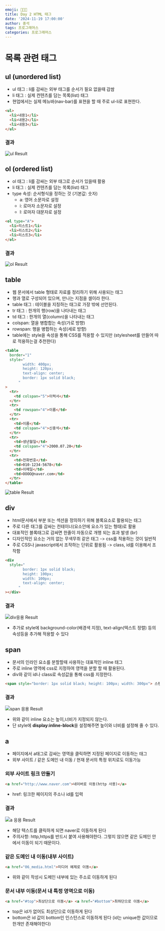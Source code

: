 ```yaml
---
emoji: 👨🏻‍💻
title: Day 2 HTML 태그
date: '2024-11-19 17:00:00'
author: 중석
tags: 프로그래머스
categories: 프로그래머스
---
```


# 목록 관련 태그

## ul (unordered list)

- ul 태그 : li를 감싸는 외부 태그를 순서가 필요 없을때 감쌈<br />
- li 태그 : 실제 컨텐츠를 담는 목록(list) 태그<br />
- 현업에서는 실제 메뉴바(nav-bar)를 표현을 할 때 주로 ul-li로 표현한다.

```html
<ul>
  <li>내용1</li>
  <li>내용2</li>
  <li>내용3</li>
</ul>
```

### 결과

![ul Result](Day2_image/Day2_ul_result.png)

## ol (ordered list)

- ol 태그 : li를 감싸는 외부 태그로 순서가 있을때 활용<br />
- li 태그 : 실제 컨텐츠를 담는 목록(list) 태그<br />
- type 속성: 순서형식을 정하는 것 (기본값: 숫자)
  - a: 영어 소문자로 설정
  - i: 로마자 소문자로 설정
  - I: 로마자 대문자로 설정

```html
<ol type="A">
  <li>리스트1</li>
  <li>리스트2</li>
  <li>리스트3</li>
</ol>
```

### 결과

![ol Result](Day2_image/Day2_ol_result.png)

## table

- 웹 문서에서 table 형태로 자료를 정리하기 위해 사용되는 태그
- 행과 열로 구성되어 있으며, 만나는 지점을 셀이라 한다.
- table 태그 : 테이블을 지칭하는 태그로 가장 밖에 선언된다.
- tr 태그 : 한개의 행(row)을 나타내는 태그
- td 태그 : 한개의 열(column)을 나타내는 태그
- colspan: 열을 병합합는 속성(가로 방향)
- rowspan: 행을 병합하는 속성(세로 방향)
- table에는 style을 속성을 통해 CSS를 적용할 수 있지만 (stylesheet를 만들어 따로 적용하는걸 추천한다)

```html
<table
  border="1"
  style="
        width: 400px;
        height: 120px;
        text-align: center;
        border: 1px solid black;
      "
>
  <tr>
    <td colspan="5">이력서</td>
  </tr>
  <tr>
    <td rowspan="4">이름</td>
  </tr>
  <tr>
    <td>이름</td>
    <td colspan="4">신중석</td>
  </tr>
  <tr>
    <td>생년월일</td>
    <td colspan="4">2000.07.20</td>
  </tr>
  <tr>
    <td>전화번호</td>
    <td>010-1234-5678</td>
    <td>이메일</td>
    <td>OOOO@naver.com</td>
  </tr>
</table>
```

![table Result](Day2_image/Day2_table_result.png)

## div

- html문서에서 부분 또는 섹션을 정의하기 위해 블록요소로 활용되는 태그
- 주로 다른 태그를 감싸는 컨테이너(요소안에 요소가 있는 형태)로 활용
- 대표적인 블록태그로 감싸면 한줄이 자동으로 개행 되는 효과 발생 (br)
- 디자인적인 요소는 거의 없는 무색무취 같은 태그 -> css를 적용하는 것이 일반적
- 주로 CSS나 javascript에서 조작하는 단위로 활용됨 -> class, id를 이용해서 조작함

```html
<div
  style="
        border: 1px solid black;
        height: 100px;
        width: 100px;
        text-align: center;
      "
></div>
```

### 결과

![div응용 Result](<Day2_image/Day2_div(2)_result.png>)

- 추가로 style에 background-color(배경색 지정), text-align(텍스트 정렬) 등의 속성등을 추가해 적용할 수 있다

## span

- 문서의 인라인 요소를 분할할때 사용하는 대표적인 inline 태그<br />
- 주로 inline 영역에 css로 지정하여 영역을 분할 할 때 활용된다.<br />
- div와 같이 id나 class로 속성값을 통해 css를 지정한다.

```html
<span style="border: 1px solid black; height: 100px; width: 300px"> 스팬은 인라인 요소입니다</span>
```

### 결과

![span 응용 Result](Day2_image/Day2_span_result.png)

- 위와 같이 inline 요소는 높이,너비가 지정되지 않는다.
- 단 style에 **display:inline-block**을 설정해주면 높이와 너비를 설정해 줄 수 있다.

## a

- 페이지에서 a태그로 감싸는 영역을 클릭하면 지정된 페이지로 이동하는 태그
- 외부 사이트 / 같은 도메인 내 이동 / 현재 문서의 특정 위치로도 이동가능

### 외부 사이트 링크 만들기

```html
<a href="http://www.naver.com">네이버로 이동(http 사용)</a>
```

- href: 링크한 페이지의 주소나 id를 입력

### 결과

![a 응용 Result](<Day2_image/Day2_a(1)_result.png>)

- 해당 텍스트를 클릭하게 되면 naver로 이동하게 된다
- 주의사항: http,https를 반드시 붙여 사용해야한다. 그렇지 않으면 같은 도메인 안에서 이동이 되기 때문이다.

### 같은 도메인 내 이동(내부 사이트)

```html
<a href="06_media.html">미디어 예제로 이동</a>
```

- 위와 같이 작성시 도메인 내부에 있는 주소로 이동하게 된다

### 문서 내부 이동(문서 내 특정 영역으로 이동)

```html
<a href="#top">최상단으로 이동</a> <a href="#bottom">최하단으로 이동</a>
```

- top은 id가 없어도 최상단으로 이동하게 된다
- bottom은 id 값이 bottom인 인스턴스로 이동하게 된다 (id는 unique한 값이므로 한개만 존재해야한다)

```toc

```
